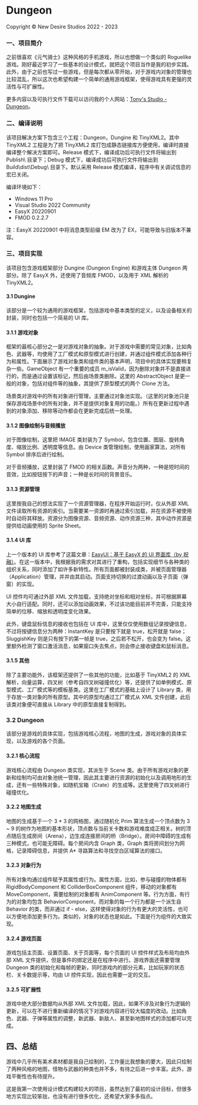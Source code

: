 # Dungeon

Copyright © New Desire Studios 2022 - 2023

### 一、项目简介

之前很喜欢《元气骑士》这种风格的手机游戏，所以也想做一个类似的 Roguelike 游戏。刚好最近学习了一些基本的设计模式，就把这个项目当作是我的初步实践。此外，由于之前也写过一些游戏，但是每次都从零开始，对于游戏内对象的管理也比较混乱，所以这次也希望构建一个简单的通用游戏框架，使得游戏具有更强的灵活性与可扩展性。

更多内容以及可执行文件下载可以访问我的个人网站：[Tony's Studio - Dungeon](http://tonys-studio.top/project/dungeon.html)。

### 二、编译说明

该项目解决方案下包含三个工程：Dungeon，Dungine 和 TinyXML2。其中 TinyXML2 工程是为了把 TinyXML2 库打包成静态链接库方便使用，编译时直接编译整个解决方案即可。Release 模式下，编译成功后可执行文件将输出到 Publish\ 目录下；Debug 模式下，编译成功后可执行文件将输出到 Build\dist\Debug\ 目录下。默认采用 Release 模式编译，程序中有关调试信息的宏已关闭。

编译环境如下：

- Windows 11 Pro
- Visual Studio 2022 Community
- EasyX 20220901
- FMOD 0.2.2.7

注：EasyX 20220901 中将消息类型前缀 EM 改为了 EX，可能导致与旧版本不兼容。

### 三、项目实现

该项目包含游戏框架部分 Dungine (Dungeon Engine) 和游戏主体 Dungeon 两部分。除了 EasyX 外，还使用了音频库 FMOD，以及用于 XML 解析的 TinyXML2。

#### 3.1 Dungine

该部分是一个较为通用的游戏框架，包括游戏中基本类型的定义，以及设备相关的封装，同时也包括一个简易的 UI 库。

#### 3.1.1 游戏对象

框架的最核心部分之一是对游戏对象的抽象。对于游戏中需要的常见对象，比如角色、武器等，均使用了工厂模式和原型模式进行创建，并通过组件模式添加各种行为和属性。下面展示了游戏对象类和组件类的基本声明，项目中的具体实现要稍复杂一些。GameObject 有一个重要的成员 m_isValid，因为删除对象并不是直接进行的，而是通过设置该标记，然后由场景类删除。这里的 AbstractObject 是更一般的对象，包括对组件等的抽象，其提供了原型模式的两个 Clone 方法。

场景类对游戏中的所有对象进行管理，主要通过对象池实现。（这里的对象池只是保存游戏场景中的所有对象，并不是提供对象复用的功能。）所有在更新过程中遇到的对象添加、移除等动作都会在更新完成后统一处理。

#### 3.1.2 图像绘制与音频播放


对于图像绘制，这里把 IMAGE 类封装为了 Symbol，包含位置、图层、旋转角度、缩放比例、透明度等信息。由 Device 类管理绘制，使用画家算法，对所有 Symbol 排序后进行绘制。

对于音频播放，这里封装了 FMOD 的相关函数。声音分为两种，一种是短时间的音效，比如按钮按下的声音；一种是长时间的背景音乐。

#### 3.1.3 资源管理

这里按我自己的想法实现了一个资源管理器，在程序开始运行时，仅从外部 XML 文件读取所有资源的索引。当需要某一资源时再通过索引加载，并在资源不被使用时自动将其释放。资源分为图像资源、音频资源、动作资源三种，其中动作资源是提供给动画使用的 Sprite Sheet。

#### 3.1.4 UI 库

上一个版本的 UI 库参考了这篇文章：[EasyUI：基于 EasyX 的 UI 界面库（by 祝融）](https://codebus.cn/contributor/zhurong-easyui)。在这一版本中，我根据我的需求对其进行了重构，包括实现细节与各种类的组织关系，同时添加了如许多新特性。所有页面都被封装成类，并被页面管理器（Application）管理，并并由其启动。页面支持切换的过渡动画以及子页面（弹窗）的实现。

UI 控件均可通过外部 XML 文件加载，支持绝对坐标和相对坐标，并可根据屏幕大小自行适配。同时，还可以添加动画效果，不过该功能目前并不完善，只能支持简单的位移、缩放和透明度变化效果。

此外，键盘鼠标信息的接收也包括在 UI 库中，这里仅仅使用数组记录按键信息，不过将按键信息分为两种：InstantKey 是只要按下就是 true，松开就是 false；SluggishKey 则是只有按下的第一帧是 true，之后若不松开，也会变为 false。这里额外检测了窗口激活消息，如果窗口失去焦点，则会停止接收键盘和鼠标消息。

#### 3.1.5 其他

除了主要功能外，该框架还提供了一些其他的功能，比如基于 TinyXML2 的 XML 解析，向量运算，四叉树（参考自四叉树碰撞优化）等，还提供了如单例模式、原型模式、工厂模式等的模板基类。这里在工厂模式的基础上设计了 Library 类，用于存放一类对象的所有原型。其中的原型均通过工厂模式从 XML 文件创建，此后该类对象便可直接从 Library 中的原型直接复制得到。

### 3.2 Dungeon

该部分是游戏的具体实现，包括游戏核心流程，地图的生成，游戏对象的具体实现，以及游戏的各个页面。

#### 3.2.1 核心流程

游戏核心流程由 Dungeon 类实现，其派生于 Scene 类。由于所有游戏对象的更新和绘制均可由对象池统一管理，因此其主要进行资源的初始化以及调用地形的生成，还有一些特殊对象，如随机宝箱（Crate）的生成等。这里使用了四叉树进行碰撞优化。

#### 3.2.2 地图生成

地图的生成基于一个 3 * 3 的网格图，通过随机化 Prim 算法生成一个顶点数为 3 ~ 9 的树作为地图的基本形状，顶点数与当前关卡数和游戏难度成正相关。树的顶点随后生成房间（Arena），边生成连接房间的桥（Bridge）。房间中障碍的生成有三种模式，也可能无障碍。每个房间内含 Graph 类，Graph 类将房间划分为网格，记录障碍信息，并提供 A* 寻路算法和寻找空白区域算法的接口。

#### 3.2.3 对象行为

所有对象均通过组件赋予其属性或行为。属性方面，比如，参与碰撞的物体都有 RigidBodyComponent 和 ColliderBoxComponent 组件，移动的对象都有 MoveComponent，需要绘制的对象都有 AnimComponent 等。行为方面，有行为的对象均包含 BehaviorComponent，而对象的每一个行为都是一个派生自 Behavior 的类，而非通过 if - else，这样使得对象的行为有更大的灵活性，也可以方便地添加更多行为。类似的，对象的状态也是如此。下面是行为组件的大致实现。

#### 3.2.4 游戏页面

游戏包括主页面、设置页面、关于页面等，每个页面的 UI 控件样式及布局均由外部 XML 文件提供，但是事件的绑定还是在程序中进行。游戏界面还需要管理 Dungeon 类的初始化和每帧的更新，同时游戏内的部分元素，比如玩家的状态栏、关卡数提示等，均由 UI 控件实现，因此也需要一定的交互。

#### 3.2.5 可扩展性

游戏中绝大部分数据均从外部 XML 文件加载，因此，如果不涉及对象行为逻辑的更新，可以在不进行重新编译的情况下对游戏内容进行较大幅度的改动。比如角色、武器、子弹等属性的调整，新武器、新敌人、甚至新地图样式的添加都可以完成。

## 四、总结

游戏中几乎所有美术素材都是我自己绘制的，工作量比我想象的要大，因此只绘制了两种风格的地图，怪物与武器的种类也并不多，有待之后进一步丰富。此外，游戏平衡性也有待提升。

这是我第一次使用设计模式构建较大的项目，虽然达到了最初的设计目标，但很多地方实现比较笨拙，也没有进行很多优化，还希望大家多多指点。